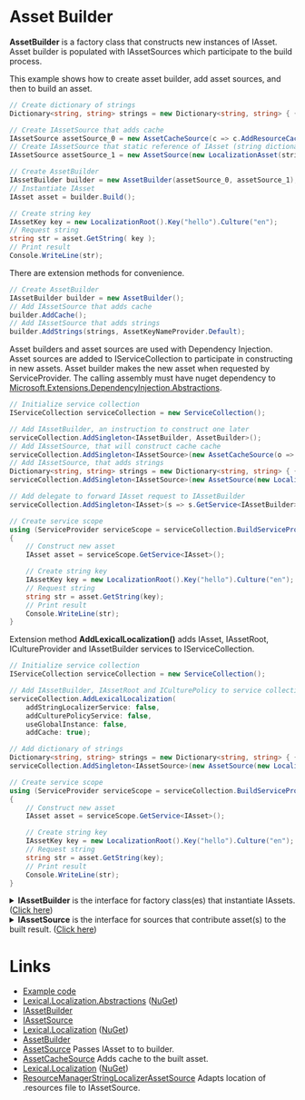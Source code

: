 # Asset Builder
**AssetBuilder** is a factory class that constructs new instances of IAsset. 
Asset builder is populated with IAssetSources which participate to the build process. 

This example shows how to create asset builder, add asset sources, and then to build an asset.

```csharp
// Create dictionary of strings
Dictionary<string, string> strings = new Dictionary<string, string> { { "en:hello", "Hello World!" } };

// Create IAssetSource that adds cache 
IAssetSource assetSource_0 = new AssetCacheSource(c => c.AddResourceCache().AddStringsCache().AddCulturesCache());
// Create IAssetSource that static reference of IAsset (string dictionary)
IAssetSource assetSource_1 = new AssetSource(new LocalizationAsset(strings, AssetKeyNameProvider.Default) );

// Create AssetBuilder
IAssetBuilder builder = new AssetBuilder(assetSource_0, assetSource_1);
// Instantiate IAsset
IAsset asset = builder.Build();

// Create string key
IAssetKey key = new LocalizationRoot().Key("hello").Culture("en");
// Request string
string str = asset.GetString( key );
// Print result
Console.WriteLine(str);
```

There are extension methods for convenience.

```csharp
// Create AssetBuilder
IAssetBuilder builder = new AssetBuilder();
// Add IAssetSource that adds cache 
builder.AddCache();
// Add IAssetSource that adds strings
builder.AddStrings(strings, AssetKeyNameProvider.Default);
```

Asset builders and asset sources are used with Dependency Injection. 
Asset sources are added to IServiceCollection to participate in constructing in new assets.
Asset builder makes the new asset when requested by ServiceProvider.
The calling assembly must have nuget dependency to [Microsoft.Extensions.DependencyInjection.Abstractions](https://www.nuget.org/packages/Microsoft.Extensions.DependencyInjection.Abstractions/).


```csharp
// Initialize service collection
IServiceCollection serviceCollection = new ServiceCollection();

// Add IAssetBuilder, an instruction to construct one later
serviceCollection.AddSingleton<IAssetBuilder, AssetBuilder>();
// Add IAssetSource, that will construct cache cache
serviceCollection.AddSingleton<IAssetSource>(new AssetCacheSource(o => o.AddResourceCache().AddStringsCache().AddCulturesCache()));
// Add IAssetSource, that adds strings
Dictionary<string, string> strings = new Dictionary<string, string> { { "en:hello", "Hello World!" } };
serviceCollection.AddSingleton<IAssetSource>(new AssetSource(new LocalizationAsset(strings, AssetKeyNameProvider.Default)));

// Add delegate to forward IAsset request to IAssetBuilder
serviceCollection.AddSingleton<IAsset>(s => s.GetService<IAssetBuilder>().Build());

// Create service scope
using (ServiceProvider serviceScope = serviceCollection.BuildServiceProvider())
{
    // Construct new asset
    IAsset asset = serviceScope.GetService<IAsset>();

    // Create string key
    IAssetKey key = new LocalizationRoot().Key("hello").Culture("en");
    // Request string
    string str = asset.GetString(key);
    // Print result
    Console.WriteLine(str);
}
```

Extension method **AddLexicalLocalization()** adds IAsset, IAssetRoot, ICultureProvider and IAssetBuilder services to IServiceCollection.

```csharp
// Initialize service collection
IServiceCollection serviceCollection = new ServiceCollection();

// Add IAssetBuilder, IAssetRoot and ICulturePolicy to service collection
serviceCollection.AddLexicalLocalization(
    addStringLocalizerService: false, 
    addCulturePolicyService: false, 
    useGlobalInstance: false,
    addCache: true);

// Add dictionary of strings
Dictionary<string, string> strings = new Dictionary<string, string> { { "en:hello", "Hello World!" } };
serviceCollection.AddSingleton<IAssetSource>(new AssetSource(new LocalizationAsset(strings, AssetKeyNameProvider.Default)));

// Create service scope
using (ServiceProvider serviceScope = serviceCollection.BuildServiceProvider())
{
    // Construct new asset
    IAsset asset = serviceScope.GetService<IAsset>();

    // Create string key
    IAssetKey key = new LocalizationRoot().Key("hello").Culture("en");
    // Request string
    string str = asset.GetString(key);
    // Print result
    Console.WriteLine(str);
}
```

<details>
  <summary><b>IAssetBuilder</b> is the interface for factory class(es) that instantiate IAssets. (<u>Click here</u>)</summary>

```csharp
/// <summary>
/// Builder that can create <see cref="IAsset"/> instance(s).
/// 
/// For dependency injection.
/// </summary>
public interface IAssetBuilder
{
    /// <summary>
    /// List of asset sources that can construct assets.
    /// </summary>
    IList<IAssetSource> Sources { get; }

    /// <summary>
    /// Build language strings.
    /// </summary>
    /// <returns></returns>
    IAsset Build();
}
```
</details>
<details>
  <summary><b>IAssetSource</b> is the interface for sources that contribute asset(s) to the built result. (<u>Click here</u>)</summary>

```csharp
/// <summary>
/// Source of assets. Adds resources to builder's list.
/// </summary>
public interface IAssetSource
{
    /// <summary>
    /// Source adds its <see cref="IAsset"/>s to list.
    /// </summary>
    /// <param name="list">list to add provider(s) to</param>
    /// <returns>self</returns>
    void Build(IList<IAsset> list);

    /// <summary>
    /// Allows source to do post build action and to decorate already built asset.
    /// 
    /// This allows a source to provide decoration such as cache.
    /// </summary>
    /// <param name="asset"></param>
    /// <returns>asset or component</returns>
    IAsset PostBuild(IAsset asset);
}
```
</details>

# Links
* [Example code](https://github.com/tagcode/Lexical.Localization/tree/master/docs/IAssetBuilder)
* [Lexical.Localization.Abstractions](https://github.com/tagcode/Lexical.Localization/tree/master/Lexical.Localization/Abstractions) ([NuGet](https://www.nuget.org/packages/Lexical.Localization.Abstractions/))
 * [IAssetBuilder](https://github.com/tagcode/Lexical.Localization/blob/master/Lexical.Localization.Abstractions/Asset/IAssetBuilder.cs)
 * [IAssetSource](https://github.com/tagcode/Lexical.Localization/blob/master/Lexical.Localization.Abstractions/Asset/IAssetSource.cs)
* [Lexical.Localization](https://github.com/tagcode/Lexical.Localization/tree/master/Lexical.Localization) ([NuGet](https://www.nuget.org/packages/Lexical.Localization/))
 * [AssetBuilder](https://github.com/tagcode/Lexical.Localization/tree/master/Lexical.Localization/Asset/AssetBuilder.cs)
 * [AssetSource](https://github.com/tagcode/Lexical.Localization/tree/master/Lexical.Localization/Asset/AssetSource.cs) Passes IAsset to to builder.
 * [AssetCacheSource](https://github.com/tagcode/Lexical.Localization/blob/master/Lexical.Localization/Asset/AssetCache.cs) Adds cache to the built asset. 
* [Lexical.Localization](https://github.com/tagcode/Lexical.Localization/tree/master/Lexical.Localization) ([NuGet](https://www.nuget.org/packages/Lexical.Localization/))
 * [ResourceManagerStringLocalizerAssetSource](https://github.com/tagcode/Lexical.Localization/blob/master/Lexical.Localization/LocalizationAsset/ResourceManagerStringLocalizerAssetSource.cs) Adapts location of .resources file to IAssetSource.
